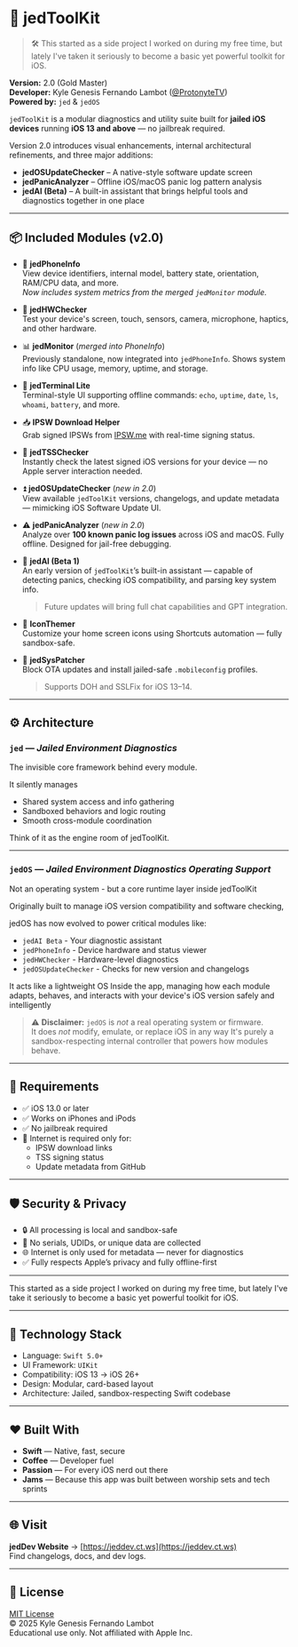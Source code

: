 # 🧰 jedToolKit

> 🛠️ This started as a side project I worked on during my free time, but lately I've taken it seriously to become a basic yet powerful toolkit for iOS.

**Version:** 2.0 (Gold Master)  
**Developer:** Kyle Genesis Fernando Lambot ([@ProtonyteTV](https://x.com/ProtonyteTV))  
**Powered by:** `jed` & `jedOS`

`jedToolKit` is a modular diagnostics and utility suite built for **jailed iOS devices** running **iOS 13 and above** — no jailbreak required.

Version 2.0 introduces visual enhancements, internal architectural refinements, and three major additions:  
- **jedOSUpdateChecker** – A native-style software update screen  
- **jedPanicAnalyzer** – Offline iOS/macOS panic log pattern analysis  
- **jedAI (Beta)** – A built-in assistant that brings helpful tools and diagnostics together in one place

---

## 📦 Included Modules (v2.0)

- 📱 **jedPhoneInfo**  
  View device identifiers, internal model, battery state, orientation, RAM/CPU data, and more.  
  _Now includes system metrics from the merged `jedMonitor` module._

- 🔧 **jedHWChecker**  
  Test your device's screen, touch, sensors, camera, microphone, haptics, and other hardware.

- 📊 **jedMonitor** (_merged into PhoneInfo_)  
  Previously standalone, now integrated into `jedPhoneInfo`. Shows system info like CPU usage, memory, uptime, and storage.

- 🧪 **jedTerminal Lite**  
  Terminal-style UI supporting offline commands: `echo`, `uptime`, `date`, `ls`, `whoami`, `battery`, and more.

- 📥 **IPSW Download Helper**  
  Grab signed IPSWs from [IPSW.me](https://ipsw.me) with real-time signing status.

- 🔎 **jedTSSChecker**  
  Instantly check the latest signed iOS versions for your device — no Apple server interaction needed.

- ⏫ **jedOSUpdateChecker** (_new in 2.0_)  
  View available `jedToolKit` versions, changelogs, and update metadata — mimicking iOS Software Update UI.

- ⚠️ **jedPanicAnalyzer** (_new in 2.0_)  
  Analyze over **100 known panic log issues** across iOS and macOS. Fully offline. Designed for jail-free debugging.

- 🤖 **jedAI (Beta 1)**  
  An early version of `jedToolKit`’s built-in assistant — capable of detecting panics, checking iOS compatibility, and parsing key system info.  
  > Future updates will bring full chat capabilities and GPT integration.

- 🎨 **IconThemer**  
  Customize your home screen icons using Shortcuts automation — fully sandbox-safe.

- 🧩 **jedSysPatcher**  
  Block OTA updates and install jailed-safe `.mobileconfig` profiles.  
  > Supports DOH and SSLFix for iOS 13–14.

---

## ⚙️ Architecture

### `jed` — *Jailed Environment Diagnostics*  
The invisible core framework behind every module.

It silently manages
- Shared system access and info gathering
- Sandboxed behaviors and logic routing
- Smooth cross-module coordination

Think of it as the engine room of jedToolKit.

---

### `jedOS` — *Jailed Environment Diagnostics Operating Support*  
Not an operating system - but a core runtime layer inside jedToolKit

Originally built to manage iOS version compatibility and software checking,

jedOS has now evolved to power critical modules like:
- `jedAI Beta` - Your diagnostic assistant  
- `jedPhoneInfo` - Device hardware and status viewer
- `jedHWChecker` - Hardware-level diagnostics 
- `jedOSUpdateChecker` - Checks for new version and changelogs

It acts like a lightweight OS Inside the app, managing how each module adapts, behaves, and interacts with your device's iOS version safely and intelligently

> ⚠️ **Disclaimer:** `jedOS` is *not* a real operating system or firmware.  
> It does *not* modify, emulate, or replace iOS in any way
> It's purely a sandbox-respecting internal controller that powers how modules behave.
---

## 🚀 Requirements

- ✅ iOS 13.0 or later  
- ✅ Works on iPhones and iPods  
- ✅ No jailbreak required  
- 📶 Internet is required only for:
  - IPSW download links  
  - TSS signing status  
  - Update metadata from GitHub

---

## 🛡️ Security & Privacy

- 🔒 All processing is local and sandbox-safe  
- 🚫 No serials, UDIDs, or unique data are collected  
- 🌐 Internet is only used for metadata — never for diagnostics  
- ✅ Fully respects Apple’s privacy and fully offline-first

---

This started as a side project I worked on during my free time, but lately I've take it seriously to become a basic yet powerful toolkit for iOS.

---

## 🧪 Technology Stack

- Language: `Swift 5.0+`  
- UI Framework: `UIKit`  
- Compatibility: iOS 13 → iOS 26+  
- Design: Modular, card-based layout  
- Architecture: Jailed, sandbox-respecting Swift codebase

---

## ❤️ Built With

- **Swift** — Native, fast, secure  
- **Coffee** — Developer fuel  
- **Passion** — For every iOS nerd out there  
- **Jams** — Because this app was built between worship sets and tech sprints

---

## 🌐 Visit

**jedDev Website** → [https://jeddev.ct.ws](https://jeddev.ct.ws)  
Find changelogs, docs, and dev logs.

---

## 📄 License

[MIT License](LICENSE)  
© 2025 Kyle Genesis Fernando Lambot  
Educational use only. Not affiliated with Apple Inc.

